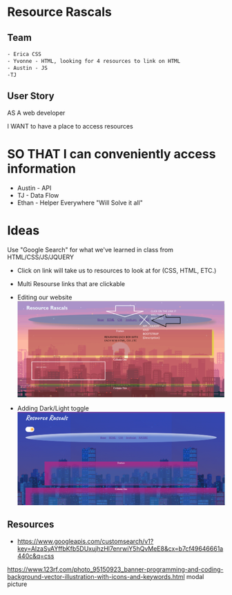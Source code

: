 # Resource Rascals

## Team
```
- Erica CSS  
- Yvonne - HTML, looking for 4 resources to link on HTML
- Austin - JS
-TJ

```
## User Story

AS A web developer

I WANT to have a place to access resources

SO THAT I can conveniently access information
=======
- Austin - API
- TJ - Data Flow
- Ethan - Helper Everywhere "Will Solve it all"

# Ideas

Use "Google Search" for what we've learned in class from HTML/CSS/JS/JQUERY

- Click on link will take us to resources to look at for (CSS, HTML, ETC.)
- Multi Resourse links that are clickable

- Editing our website ![alt text](image.png)

- Adding Dark/Light toggle ![alt text](image-1.png)

## Resources

- https://www.googleapis.com/customsearch/v1?key=AIzaSyAYffbKfb5DUxujhzHl7enrwiY5hQvMeE8&cx=b7cf49646661a440c&q=css

https://www.123rf.com/photo_95150923_banner-programming-and-coding-background-vector-illustration-with-icons-and-keywords.html modal picture


